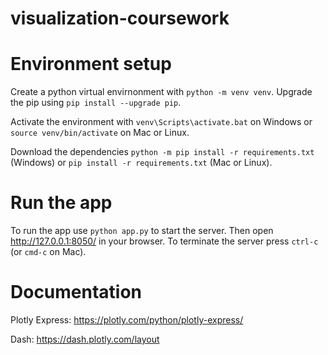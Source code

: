 # visualization-coursework

# Environment setup

Create a python virtual envirnonment with `python -m venv venv`.
Upgrade the pip using `pip install --upgrade pip`.

Activate the environment with `venv\Scripts\activate.bat` on Windows or `source venv/bin/activate` on Mac or Linux.

Download the dependencies `python -m pip install -r requirements.txt` (Windows) or `pip install -r requirements.txt` (Mac or Linux). 

# Run the app

To run the app use `python app.py` to start the server. Then open http://127.0.0.1:8050/ in your browser.
To terminate the server press `ctrl-c` (or `cmd-c` on Mac).

# Documentation

Plotly Express: https://plotly.com/python/plotly-express/

Dash: https://dash.plotly.com/layout
